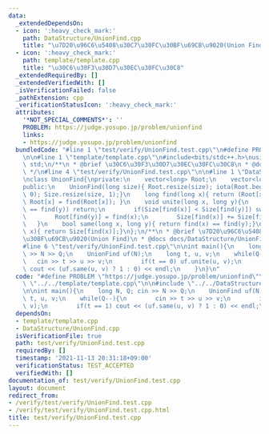 ```yaml
---
data:
  _extendedDependsOn:
  - icon: ':heavy_check_mark:'
    path: DataStructure/UnionFind.cpp
    title: "\u7D20\u96C6\u5408\u30C7\u30FC\u30BF\u69CB\u9020(Union Find)"
  - icon: ':heavy_check_mark:'
    path: template/template.cpp
    title: "\u30C6\u30F3\u30D7\u30EC\u30FC\u30C8"
  _extendedRequiredBy: []
  _extendedVerifiedWith: []
  _isVerificationFailed: false
  _pathExtension: cpp
  _verificationStatusIcon: ':heavy_check_mark:'
  attributes:
    '*NOT_SPECIAL_COMMENTS*': ''
    PROBLEM: https://judge.yosupo.jp/problem/unionfind
    links:
    - https://judge.yosupo.jp/problem/unionfind
  bundledCode: "#line 1 \"test/verify/UnionFind.test.cpp\"\n#define PROBLEM \"https://judge.yosupo.jp/problem/unionfind\"\
    \n\n#line 1 \"template/template.cpp\"\n#include<bits/stdc++.h>\nusing namespace\
    \ std;\n/**\n * @brief \u30C6\u30F3\u30D7\u30EC\u30FC\u30C8\n * @docs docs/template/template.md\n\
    \ */\n#line 4 \"test/verify/UnionFind.test.cpp\"\n\n#line 1 \"DataStructure/UnionFind.cpp\"\
    \nclass UnionFind{\nprivate:\n    vector<long> Root;\n    vector<long> Size;\n\
    public:\n    UnionFind(long size){ Root.resize(size); iota(Root.begin(), Root.end(),\
    \ 0); Size.resize(size, 1);}\n    long find(long x){ return (Root[x] == x) ? x:\
    \ Root[x] = find(Root[x]); }\n    void unite(long x, long y){\n        if(find(x)\
    \ == find(y)) return;\n        if(Size[find(x)] < Size[find(y)]) swap(x, y);\n\
    \        Root[find(y)] = find(x);\n        Size[find(x)] += Size[find(y)];\n \
    \   }\n    bool same(long x, long y){ return find(x) == find(y);}\n    long size(long\
    \ x){ return Size[find(x)];}\n};\n/**\n * @brief \u7D20\u96C6\u5408\u30C7\u30FC\
    \u30BF\u69CB\u9020(Union Find)\n * @docs docs/DataStructure/UnionFind.md\n */\n\
    #line 6 \"test/verify/UnionFind.test.cpp\"\n\nint main(){\n    long N, Q; cin\
    \ >> N >> Q;\n    UnionFind uf(N);\n    long t, u, v;\n    while(Q--){\n     \
    \   cin >> t >> u >> v;\n        if(t == 0) uf.unite(u, v);\n        if(t == 1)\
    \ cout << (uf.same(u, v) ? 1 : 0) << endl;\n    }\n}\n"
  code: "#define PROBLEM \"https://judge.yosupo.jp/problem/unionfind\"\n\n#include\
    \ \"../../template/template.cpp\"\n\n#include \"../../DataStructure/UnionFind.cpp\"\
    \n\nint main(){\n    long N, Q; cin >> N >> Q;\n    UnionFind uf(N);\n    long\
    \ t, u, v;\n    while(Q--){\n        cin >> t >> u >> v;\n        if(t == 0) uf.unite(u,\
    \ v);\n        if(t == 1) cout << (uf.same(u, v) ? 1 : 0) << endl;\n    }\n}\n"
  dependsOn:
  - template/template.cpp
  - DataStructure/UnionFind.cpp
  isVerificationFile: true
  path: test/verify/UnionFind.test.cpp
  requiredBy: []
  timestamp: '2021-11-13 20:31:18+09:00'
  verificationStatus: TEST_ACCEPTED
  verifiedWith: []
documentation_of: test/verify/UnionFind.test.cpp
layout: document
redirect_from:
- /verify/test/verify/UnionFind.test.cpp
- /verify/test/verify/UnionFind.test.cpp.html
title: test/verify/UnionFind.test.cpp
---
```

